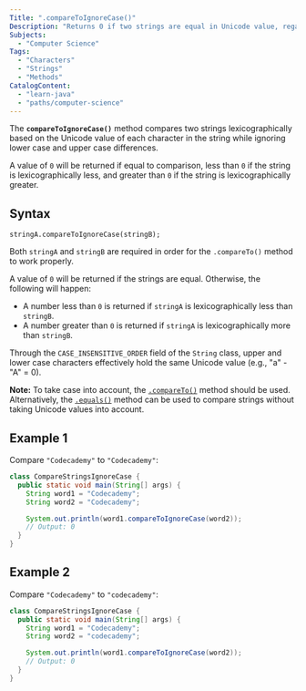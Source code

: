 ```yaml
---
Title: ".compareToIgnoreCase()"
Description: "Returns 0 if two strings are equal in Unicode value, regardless of character case. Otherwise, the lexicographical difference is returned."
Subjects:
  - "Computer Science"
Tags:
  - "Characters"
  - "Strings"
  - "Methods"
CatalogContent:
  - "learn-java"
  - "paths/computer-science"
---
```


The **`compareToIgnoreCase()`** method compares two strings lexicographically based on the Unicode value of each character in the string while ignoring lower case and upper case differences.

A value of `0` will be returned if equal to comparison, less than `0` if the string is lexicographically less, and greater than `0` if the string is lexicographically greater.

## Syntax

```pseudo
stringA.compareToIgnoreCase(stringB);
```

Both `stringA` and `stringB` are required in order for the `.compareTo()` method to work properly.

A value of `0` will be returned if the strings are equal. Otherwise, the following will happen:

- A number less than `0` is returned if `stringA` is lexicographically less than `stringB`.
- A number greater than `0` is returned if `stringA` is lexicographically more than `stringB`.

Through the `CASE_INSENSITIVE_ORDER` field of the `String` class, upper and lower case characters effectively hold the same Unicode value (e.g., "a" - "A" = 0).

**Note:** To take case into account, the [`.compareTo()`](https://www.codecademy.com/resources/docs/java/strings/compareTo) method should be used. Alternatively, the [`.equals()`](https://www.codecademy.com/resources/docs/java/strings/equals) method can be used to compare strings without taking Unicode values into account.

## Example 1

Compare `"Codecademy"` to `"Codecademy"`:

```java
class CompareStringsIgnoreCase {
  public static void main(String[] args) {
    String word1 = "Codecademy";
    String word2 = "Codecademy";

    System.out.println(word1.compareToIgnoreCase(word2));
    // Output: 0
  }
}
```

## Example 2

Compare `"Codecademy"` to `"codecademy"`:

```java
class CompareStringsIgnoreCase {
  public static void main(String[] args) {
    String word1 = "Codecademy";
    String word2 = "codecademy";

    System.out.println(word1.compareToIgnoreCase(word2));
    // Output: 0
  }
}
```
